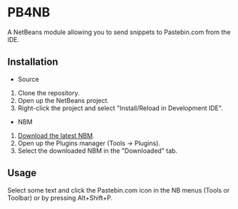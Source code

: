 PB4NB
====

A NetBeans module allowing you to send snippets to Pastebin.com from the IDE.

Installation
------------

* Source

 1.  Clone the repository.
 2.  Open up the NetBeans project.
 3.  Right-click the project and select "Install/Reload in Development IDE".

* NBM

 1.  [Download the latest NBM](http://github.com/mekishizufu/PN4NB/downloads).
 2.  Open up the Plugins manager (Tools -> Plugins).
 3.  Select the downloaded NBM in the "Downloaded" tab.
 
 Usage
 -----
 
Select some text and click the Pastebin.com icon in the NB menus (Tools or Toolbar) or by pressing Alt+Shift+P.